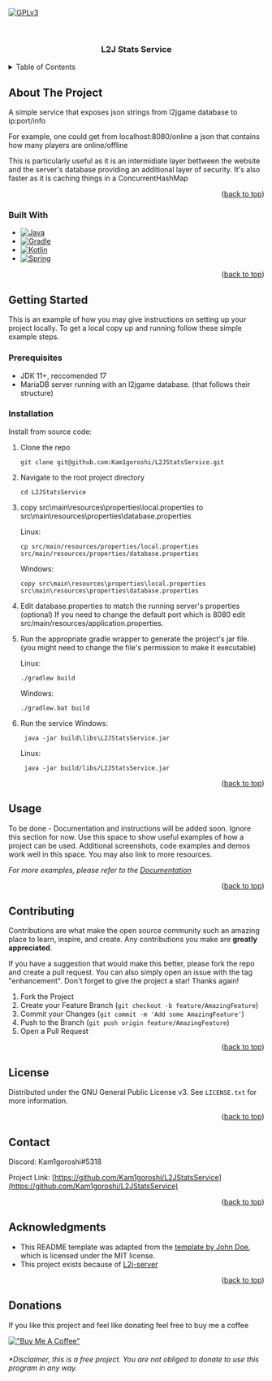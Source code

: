 <a name="readme-top"></a>
[![GPLv3][license-shield]][license-url]



<!-- PROJECT LOGO -->
<br />
<div align="center">
  <!-- <a href="https://github.com/github_username/repo_name">
    <img src="images/logo.png" alt="Logo" width="80" height="80">
  </a> -->

<h3 align="center">L2J Stats Service</h3>
  <!-- <p align="center">
    project_description
    <br />
    <a href="https://github.com/github_username/repo_name"><strong>Explore the docs »</strong></a>
    <br />
    <br />
    <a href="https://github.com/github_username/repo_name">View Demo</a>
    ·
    <a href="https://github.com/github_username/repo_name/issues">Report Bug</a>
    ·
    <a href="https://github.com/github_username/repo_name/issues">Request Feature</a>
  </p> -->
</div>



<!-- TABLE OF CONTENTS -->
<details>
  <summary>Table of Contents</summary>
  <ol>
    <li>
      <a href="#about-the-project">About The Project</a>
      <ul>
        <li><a href="#built-with">Built With</a></li>
      </ul>
    </li>
    <li>
      <a href="#getting-started">Getting Started</a>
      <ul>
        <li><a href="#prerequisites">Prerequisites</a></li>
        <li><a href="#installation">Installation</a></li>
      </ul>
    </li>
    <li><a href="#usage">Usage</a></li>
    <li><a href="#roadmap">Roadmap</a></li>
    <li><a href="#contributing">Contributing</a></li>
    <li><a href="#license">License</a></li>
    <li><a href="#contact">Contact</a></li>
    <li><a href="#acknowledgments">Acknowledgments</a></li>
  </ol>
</details>



<!-- ABOUT THE PROJECT -->
## About The Project

<!-- [![Product Name Screen Shot][product-screenshot]](https://example.com) -->

<p>A simple service that exposes json strings from l2jgame database to ip:port/info</p>
<p>For example, one could get from localhost:8080/online a json that contains how many players are online/offline</p>
<p>This is particularly useful as it is an intermidiate layer bettween the website and the server's database providing an additional layer of security. It's also faster as it is caching things in a ConcurrentHashMap


<p align="right">(<a href="#readme-top">back to top</a>)</p>



### Built With

* [![Java]][Java-url]
* [![Gradle]][Gradle-url]
* [![Kotlin]][Kotlin-url]
* [![Spring]][Spring-url]
<p align="right">(<a href="#readme-top">back to top</a>)</p>



<!-- GETTING STARTED -->
## Getting Started

This is an example of how you may give instructions on setting up your project locally.
To get a local copy up and running follow these simple example steps.

### Prerequisites
- JDK 11+, reccomended 17
- MariaDB server running with an l2jgame database. (that follows their structure)

### Installation

Install from source code:
1. Clone the repo
   ```
   git clone git@github.com:Kam1goroshi/L2JStatsService.git
   ```
2. Navigate to the root project directory
   ```
   cd L2JStatsService
   ```
3. copy src\main\resources\properties\local.properties to src\main\resources\properties\database.properties
   
   Linux:
   ```
   cp src/main/resources/properties/local.properties src/main/resources/properties/database.properties
   ```
   Windows:
   ```
   copy src\main\resources\properties\local.properties src\main\resources\properties\database.properties
   ```
4. Edit database.properties to match the running server's properties
   (optional) If you need to change the default port which is 8080 edit src/main/resources/application.properties.
5. Run the appropriate gradle wrapper to generate the project's jar file. (you might need to change the file's permission to make it executable)
   
   Linux:
   ```
   ./gradlew build
   ```
   Windows:
   ```
   ./gradlew.bat build
   ```
6. Run the service
   Windows:
   ```
    java -jar build\libs\L2JStatsService.jar
   ```
   Linux:
   ```
    java -jar build/libs/L2JStatsService.jar
   ```
<p align="right">(<a href="#readme-top">back to top</a>)</p>



<!-- USAGE EXAMPLES -->
## Usage

To be done - Documentation and instructions will be added soon. Ignore this section for now.
Use this space to show useful examples of how a project can be used. Additional screenshots, code examples and demos work well in this space. You may also link to more resources.

_For more examples, please refer to the [Documentation](https://example.com)_

<p align="right">(<a href="#readme-top">back to top</a>)</p>



<!-- CONTRIBUTING -->
## Contributing

Contributions are what make the open source community such an amazing place to learn, inspire, and create. Any contributions you make are **greatly appreciated**.

If you have a suggestion that would make this better, please fork the repo and create a pull request. You can also simply open an issue with the tag "enhancement".
Don't forget to give the project a star! Thanks again!

1. Fork the Project
2. Create your Feature Branch (`git checkout -b feature/AmazingFeature`)
3. Commit your Changes (`git commit -m 'Add some AmazingFeature'`)
4. Push to the Branch (`git push origin feature/AmazingFeature`)
5. Open a Pull Request

<p align="right">(<a href="#readme-top">back to top</a>)</p>



<!-- LICENSE -->
## License

Distributed under the GNU General Public License v3. See `LICENSE.txt` for more information.

<p align="right">(<a href="#readme-top">back to top</a>)</p>



<!-- CONTACT -->
## Contact

Discord: Kam1goroshi#5318

Project Link: [https://github.com/Kam1goroshi/L2JStatsService](https://github.com/Kam1goroshi/L2JStatsService)

<p align="right">(<a href="#readme-top">back to top</a>)</p>



<!-- ACKNOWLEDGMENTS -->
## Acknowledgments

* This README template was adapted from the [template by John Doe](https://github.com/johndoe/readme-template), which is licensed under the MIT license.
* This project exists because of [L2j-server](https://www.l2jserver.com/)

<p align="right">(<a href="#readme-top">back to top</a>)</p>



## Donations

<p>If you like this project and feel like donating feel free to buy me a coffee<p>

[!["Buy Me A Coffee"](https://www.buymeacoffee.com/assets/img/custom_images/orange_img.png)](https://www.buymeacoffee.com/L2Eminence)

<h6>*Disclaimer, this is a free project. You are not obliged to donate to use this program in any way.<h6>

[license-shield]: https://img.shields.io/github/license/Kam1goroshi/L2JStatsService?style=plastic
[license-url]: https://github.com/github_username/repo_name/blob/master/LICENSE.txt
[Java]: https://img.shields.io/badge/Java-darkred?style=for-the-badge&logo=openjdk
[Java-url]: https://www.java.com/
[Gradle]: https://img.shields.io/badge/Gradle-darkgreen?style=for-the-badge&logo=gradle
[Gradle-url]: https://gradle.org/
[Kotlin]: https://img.shields.io/badge/Kotlin-grey?style=for-the-badge&logo=kotlin
[Kotlin-url]: https://kotlinlang.org/
[Spring]: https://img.shields.io/badge/Spring-6DB33F?style=for-the-badge&logo=spring&logoColor=white
[Spring-url]: https://spring.io/

